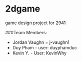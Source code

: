 # 2dgame
game design project for 2941


###Team Members:
- Jordan Vaughn = j-vaughn1
- Duy Pham - user: duyphamduc
- Kevin Y. - User: KevinWhy
